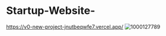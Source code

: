 # Startup-Website-
https://v0-new-project-jnutbeqwfe7.vercel.app/
![1000127789](https://github.com/user-attachments/assets/d95ad5f4-b325-4fd5-9521-f17e754e5201)
